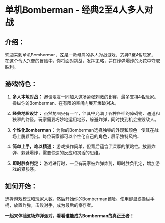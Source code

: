 # 单机Bomberman - 经典2至4人多人对战

## 介绍：

欢迎来到单机Bomberman，这是一款经典的多人对战游戏，支持2至4名玩家。在这个令人兴奋的冒险中，你将面对挑战，发挥策略，并在炸弹爆炸的火花中夺取胜利。

## 游戏特色：

1. **多人本地对战：** 邀请朋友一同加入这场紧张刺激的比赛，最多支持4名玩家。操纵你的Bomberman，在有限的空间内展开爆破对决。

2. **经典地图设计：** 虽然地图只有一个，但其中充满了各种各样的障碍物、通道和狭窄的路径。玩家需要巧妙地运用地形，躲避炸弹，同时找到机会摧毁敌人。

3. **个性化Bomberman：** 为你的Bomberman选择独特的外观和颜色，使其在战场上脱颖而出。每位玩家都可以个性化自己的角色，展示独特风格。

4. **简单上手，难以精通：** 游戏操作简单，但背后蕴含了深厚的策略性。放置炸弹、躲避爆炸，需要快速的反应和灵活的思维。

5. **即时胜负判定：** 游戏进行时，一旦有玩家被炸弹炸到，即时胜负判定，增加游戏的紧张感。

## 如何开始：

选择游戏模式和玩家人数，然后开始你的Bomberman冒险。使用键盘或操纵手柄，放置炸弹，击败对手，成为最后的幸存者。

**一起来体验这场炸弹派对，看看谁能成为Bomberman的真正王者！**
